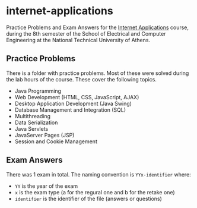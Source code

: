 # internet-applications

Practice Problems and Exam Answers for the [Internet Applications](https://www.ece.ntua.gr/en/undergraduate/courses/3346) course, during the 8th semester of the School of Electrical and Computer Engineering at the National Technical University of Athens.

## Practice Problems

There is a folder with practice problems. Most of these were solved during the lab hours of the course. These cover the following topics.

- Java Programming
- Web Development (HTML, CSS, JavaScript, AJAX)
- Desktop Application Development (Java Swing)
- Database Management and Integration (SQL)
- Multithreading
- Data Serialization
- Java Servlets
- JavaServer Pages (JSP)
- Session and Cookie Management

## Exam Answers

There was 1 exam in total. The naming convention is `YYx-identifier` where:
- `YY` is the year of the exam
- `x` is the exam type (a for the regural one and b for the retake one)
- `identifier` is the identifier of the file (answers or questions)
